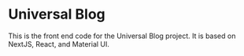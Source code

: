 # Universal Blog
This is the front end code for the Universal Blog project. It is based on NextJS, React, and Material UI.